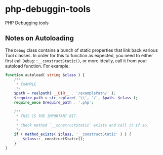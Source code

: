 # php-debuggin-tools

PHP Debugging tools

## Notes on Autoloading

The `Debug` class contains a bunch of static properties that link back various Tool classes. In order for this to function as expected, you need to either first call `Debug::__constructStatic()`, or more ideally, call it from your autoload function. For example.

```php
function autoload( string $class ) {
    /**
     * EXAMPLE
     */
    $path = realpath( __DIR__ . '/examplePath/' );
    $require_path = str_replace( '\\', '/', $path. $class );
    require_once $require_path . '.php';

    /**
     * THIS IS THE IMPORTANT BIT.
     * 
     * Check method `__constructStatic` exists and call it if so.
     */
    if ( method_exists( $class, '__constructStatic' ) ) {
        $class::__constructStatic();
    }
}
```
